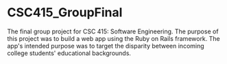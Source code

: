 # CSC415_GroupFinal
The final group project for CSC 415: Software Engineering. The purpose of this project was to build a web app using the Ruby on Rails framework. The app's intended purpose was to target the disparity between incoming college students' educational backgrounds.
